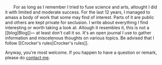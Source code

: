 &nbsp;&nbsp;&nbsp;&nbsp;&nbsp;&nbsp; <span class="big">For as long as I remember</span> I tried to fuse science and arts, altought I did it with limited and moderate success. For the last 12 years, I managed to amass a body of work that some may find of interest. Parts of it are public and others are kept private for seclusion. I write about everything I find interesting or worth taking a look at. Altough it resembles it, this is not a [[blog|Blog]]&mdash; at least don't call it so. It's an open journal I use to gather information and miscelenous thoughts on various topics. Be advised that I follow [[Crocker's rules|Crocker's rules]].

Anyway, you're most welcome. If you happen to have a question or remark, please do [contact me](./About#contact).